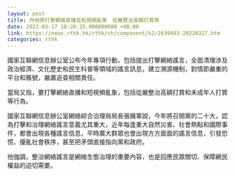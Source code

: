 ```yaml
---
layout: post
title: 內地將打擊網絡直播及短視頻亂象　從嚴整治高額打賞等
date: 2022-03-17 18:28:25.000000000 +08:00
link: https://news.rthk.hk/rthk/ch/component/k2/1639493-20220317.htm
categories: rthk
---
```


國家互聯網信息辦公室公布今年專項行動，包括提出打擊網絡謠言，全面清理涉及政治經濟、文化歷史和民生科普等領域的謠言訊息，建立溯源機制，對情節嚴重的平台和賬號，嚴肅追查相關責任。

當局又指，要打擊網絡直播和短視頻亂象，包括從嚴整治高額打賞和未成年人打賞等行為。

國家互聯網信息辦公室網絡綜合治理局局長張擁軍說，今年將召開黨的二十大，認為打擊和治理網絡謠言意義尤其重大，近年每逢重大自然災害、社會熱點和國際事件，都會出現各種謠言信息，平時廣大群眾也會出現方方面面的謠言信息，引發恐慌、擾亂社會秩序，甚至把矛頭直接指向黨和政府。

他強調，整治網絡謠言是網絡生態治理的重要內容，也是回應民眾關切、保障網民權益的迫切需要。
